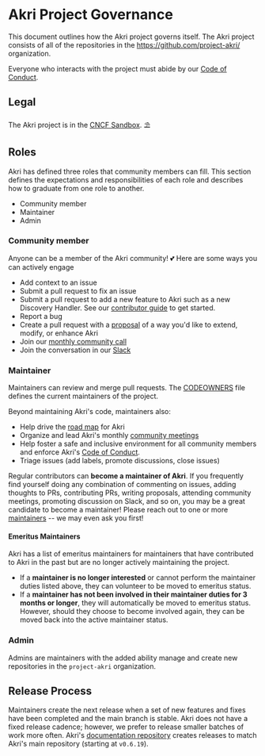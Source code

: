 # Akri Project Governance

This document outlines how the Akri project governs itself. The Akri project
consists of all of the repositories in the https://github.com/project-akri/
organization. 

Everyone who interacts with the project must abide by our [Code of Conduct](./CODE_OF_CONDUCT.md). 

## Legal

The Akri project is in the [CNCF Sandbox](https://www.cncf.io/sandbox-projects/). ⛱

## Roles

Akri has defined three roles that community members can fill. This section
defines the expectations and responsibilities of each role and describes how to
graduate from one role to another.
* Community member
* Maintainer
* Admin

### Community member
Anyone can be a member of the Akri community! :two_hearts: Here are some ways
you can actively engage
- Add context to an issue 
- Submit a pull request to fix an issue
- Submit a pull request to add a new feature to Akri such as a new Discovery
  Handler. See our [contributor
  guide](https://docs.akri.sh/community/contributing) to get started.
- Report a bug
- Create a pull request with a
  [proposal](https://github.com/project-akri/akri-docs/tree/main/proposals) of a way
  you'd like to extend, modify, or enhance Akri
- Join our [monthly community call](https://hackmd.io/@akri/S1GKJidJd)
- Join the conversation in our
  [Slack](https://kubernetes.slack.com/messages/akri)

### Maintainer
Maintainers can review and merge pull requests. The [CODEOWNERS](./CODEOWNERS)
file defines the current maintainers of the project.

Beyond maintaining Akri's code, maintainers also:
- Help drive the [road map](https://docs.akri.sh/community/roadmap) for Akri
- Organize and lead Akri's monthly [community
  meetings](https://hackmd.io/@akri/S1GKJidJd)
- Help foster a safe and inclusive environment for all community members and
  enforce Akri's [Code of Conduct](CODE_OF_CONDUCT.md).
- Triage issues (add labels, promote discussions, close issues)

Regular contributors can **become a maintainer of Akri**. If you frequently find
yourself doing any combination of commenting on issues, adding thoughts to PRs,
contributing PRs, writing proposals, attending community meetings, promoting
discussion on Slack, and so on, you may be a great candidate to become a
maintainer! Please reach out to one or more [maintainers](./CODEOWNERS) -- we
may even ask you first!

#### Emeritus Maintainers
Akri has a list of emeritus maintainers for maintainers that have contributed to Akri in the past but are no longer actively maintaining the project. 
- If a **maintainer is no longer interested** or cannot perform the maintainer duties
listed above, they can volunteer to be moved to emeritus status. 
- If a **maintainer has not been involved in their maintainer duties for 3 months or longer**, they will automatically be moved to emeritus status. However, should they choose to become involved again, they can be moved back into the active maintainer status. 

### Admin
Admins are maintainers with the added ability manage and create new repositories
in the `project-akri` organization.

## Release Process

Maintainers create the next release when a set of new features and fixes have
been completed and the main branch is stable. Akri does not have a fixed release
cadence; however, we prefer to release smaller batches of work more often.
Akri's [documentation
repository](https://github.com/project-akri/akri-docs/tree/main/proposals) creates
releases to match Akri's main repository (starting at `v0.6.19`).